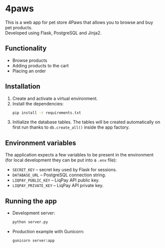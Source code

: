 # 4paws 

This is a web app for pet store 4Paws that allows you to browse and buy pet products.  
Developed using Flask, PostgreSQL and Jinja2.

## Functionality
- Browse products
- Adding products to the cart
- Placing an order

## Installation
1. Create and activate a virtual environment.
2. Install the dependencies:
   ```bash
   pip install -r requirements.txt
   ```
3. Initialize the database tables. The tables will be created automatically on
   first run thanks to `db.create_all()` inside the app factory.

## Environment variables
The application expects a few variables to be present in the environment (for
local development they can be put into a `.env` file):

- `SECRET_KEY` – secret key used by Flask for sessions.
- `DATABASE_URL` – PostgreSQL connection string.
- `LIQPAY_PUBLIC_KEY` – LiqPay API public key.
- `LIQPAY_PRIVATE_KEY` – LiqPay API private key.

## Running the app
- Development server:
  ```bash
  python server.py
  ```
- Production example with Gunicorn:
  ```bash
  gunicorn server:app
  ```

